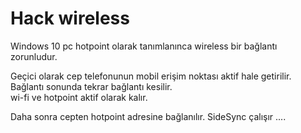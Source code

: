 # Hack wireless

Windows 10 pc hotpoint olarak tanımlanınca wireless bir bağlantı zorunludur.

Geçici olarak cep telefonunun mobil erişim noktası aktif hale getirilir.  
Bağlantı sonunda tekrar bağlantı kesilir.  
wi-fi ve hotpoint aktif olarak kalır.  

Daha sonra cepten hotpoint adresine bağlanılır.
SideSync çalışır ....
